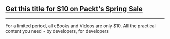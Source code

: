 ## [Get this title for $10 on Packt's Spring Sale](https://www.packt.com/B05244?utm_source=github&utm_medium=packt-github-repo&utm_campaign=spring_10_dollar_2022)
-----
For a limited period, all eBooks and Videos are only $10. All the practical content you need \- by developers, for developers

